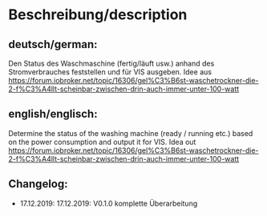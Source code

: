 # Beschreibung/description
## deutsch/german:
Den Status des Waschmaschine (fertig/läuft usw.) anhand des Stromverbrauches feststellen und für VIS ausgeben. Idee aus https://forum.iobroker.net/topic/16306/gel%C3%B6st-waschetrockner-die-2-f%C3%A4llt-scheinbar-zwischen-drin-auch-immer-unter-100-watt

## english/englisch:
Determine the status of the washing machine (ready / running etc.) based on the power consumption and output it for VIS. Idea out https://forum.iobroker.net/topic/16306/gel%C3%B6st-waschetrockner-die-2-f%C3%A4llt-scheinbar-zwischen-drin-auch-immer-unter-100-watt

## Changelog:
* 17.12.2019:   17.12.2019:   V0.1.0  komplette Überarbeitung
